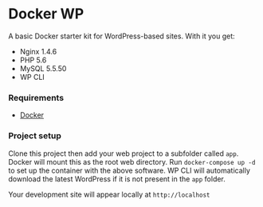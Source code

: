 # Docker WP

A basic Docker starter kit for WordPress-based sites. With it you get:

* Nginx 1.4.6
* PHP 5.6
* MySQL 5.5.50
* WP CLI

### Requirements

* [Docker](https://www.docker.com/products/docker)

### Project setup

Clone this project then add your web project to a subfolder called `app`. Docker will mount this as the root web directory.
Run `docker-compose up -d` to set up the container with the above software. WP CLI will automatically download the latest WordPress if it is not present in the `app` folder.

Your development site will appear locally at `http://localhost`
